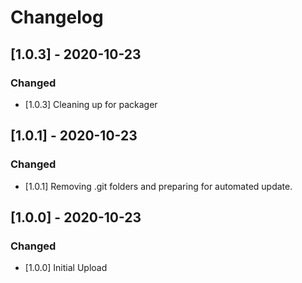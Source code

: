 # Changelog

## [1.0.3] - 2020-10-23

### Changed

- [1.0.3] Cleaning up for packager

## [1.0.1] - 2020-10-23

### Changed

- [1.0.1] Removing .git folders and preparing for automated update.

## [1.0.0] - 2020-10-23

### Changed

- [1.0.0] Initial Upload
